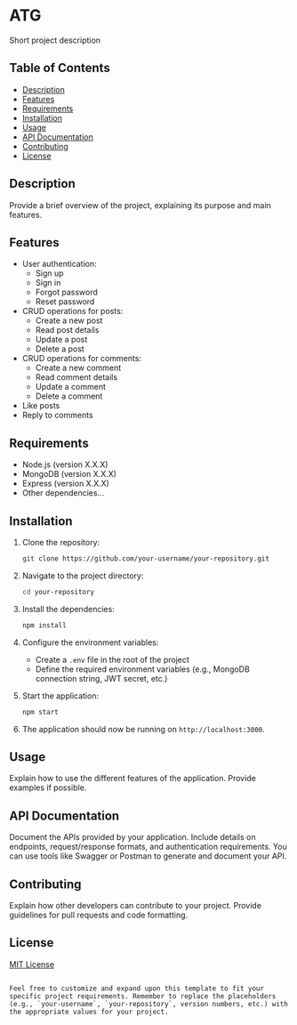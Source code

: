 
# ATG

Short project description

## Table of Contents

- [Description](#description)
- [Features](#features)
- [Requirements](#requirements)
- [Installation](#installation)
- [Usage](#usage)
- [API Documentation](#api-documentation)
- [Contributing](#contributing)
- [License](#license)

## Description

Provide a brief overview of the project, explaining its purpose and main features.

## Features

- User authentication:
  - Sign up
  - Sign in
  - Forgot password
  - Reset password
- CRUD operations for posts:
  - Create a new post
  - Read post details
  - Update a post
  - Delete a post
- CRUD operations for comments:
  - Create a new comment
  - Read comment details
  - Update a comment
  - Delete a comment
- Like posts
- Reply to comments

## Requirements

- Node.js (version X.X.X)
- MongoDB (version X.X.X)
- Express (version X.X.X)
- Other dependencies...

## Installation

1. Clone the repository:

   ```bash
   git clone https://github.com/your-username/your-repository.git
   ```

2. Navigate to the project directory:

   ```bash
   cd your-repository
   ```

3. Install the dependencies:

   ```bash
   npm install
   ```

4. Configure the environment variables:
   - Create a `.env` file in the root of the project
   - Define the required environment variables (e.g., MongoDB connection string, JWT secret, etc.)

5. Start the application:

   ```bash
   npm start
   ```

6. The application should now be running on `http://localhost:3000`.

## Usage

Explain how to use the different features of the application. Provide examples if possible.

## API Documentation

Document the APIs provided by your application. Include details on endpoints, request/response formats, and authentication requirements. You can use tools like Swagger or Postman to generate and document your API.

## Contributing

Explain how other developers can contribute to your project. Provide guidelines for pull requests and code formatting.

## License

[MIT License](LICENSE)
```

Feel free to customize and expand upon this template to fit your specific project requirements. Remember to replace the placeholders (e.g., `your-username`, `your-repository`, version numbers, etc.) with the appropriate values for your project.
